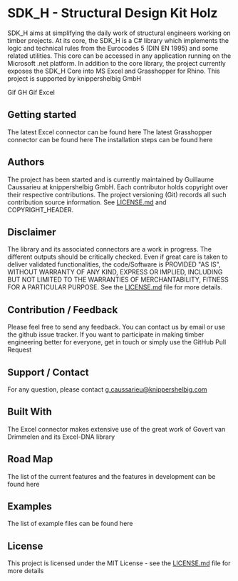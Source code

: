 # SDK_H - Structural Design Kit Holz
SDK_H aims at simplifying the daily work of structural engineers working on timber projects. At its core, the SDK_H is a C# library which implements the logic and technical rules from the Eurocodes 5 (DIN EN 1995) and some related utilities. This core can be accessed in any application running on the Microsoft .net platform. In addition to the core library, the project currently exposes the SDK_H Core into MS Excel and Grasshopper for Rhino.
This project is supported by knippershelbig GmbH

Gif GH
Gif Excel

## Getting started
The latest Excel connector can be found here
The latest Grasshopper connector can be found here
The installation steps can be found here

## Authors
The project has been started and is currently maintained by Guillaume Caussarieu at knippershelbig GmbH.
Each contributor holds copyright over their respective contributions. The project versioning (Git) records all such contribution source information. See [LICENSE.md](https://github.com/Gcaussarieu/StructuralDesignKit/blob/master/LICENSE) and COPYRIGHT_HEADER.

## Disclaimer
The library and its associated connectors are a work in progress. The different outputs should be critically checked. Even if great care is taken to deliver validated functionalities, the code/Software is PROVIDED "AS IS", WITHOUT WARRANTY OF ANY KIND, EXPRESS OR IMPLIED, INCLUDING BUT NOT LIMITED TO THE WARRANTIES OF MERCHANTABILITY, FITNESS FOR A PARTICULAR PURPOSE. See the [LICENSE.md](https://github.com/Gcaussarieu/StructuralDesignKit/blob/master/LICENSE) file for more details.

## Contribution / Feedback
Please feel free to send any feedback. You can contact us by email or use the github issue tracker.
If you want to participate in making timber engineering better for everyone, get in touch or simply use the GitHub Pull Request

## Support / Contact
For any question, please contact g.caussarieu@knippershelbig.com

## Built With
The Excel connector makes extensive use of the great work of Govert van Drimmelen and its Excel-DNA library

## Road Map
The list of the current features and the features in development can be found here

## Examples
The list of example files can be found here

## License
This project is licensed under the MIT License - see the [LICENSE.md](https://github.com/Gcaussarieu/StructuralDesignKit/blob/master/LICENSE) file for more details
